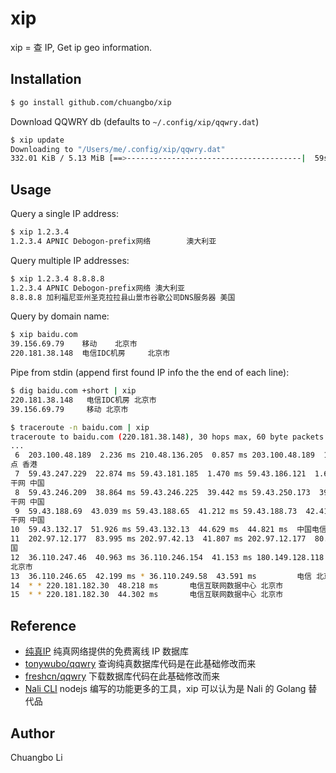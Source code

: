# xip

xip = 查 IP, Get ip geo information.

## Installation

```sh
$ go install github.com/chuangbo/xip
```

Download QQWRY db (defaults to `~/.config/xip/qqwry.dat`)

```sh
$ xip update
Downloading to "/Users/me/.config/xip/qqwry.dat"
332.01 KiB / 5.13 MiB [==>---------------------------------------|  59s ] 83.00 KiB/s
```

## Usage

Query a single IP address:

```sh
$ xip 1.2.3.4
1.2.3.4 APNIC Debogon-prefix网络        澳大利亚
```

Query multiple IP addresses:
```sh
$ xip 1.2.3.4 8.8.8.8
1.2.3.4 APNIC Debogon-prefix网络 澳大利亚
8.8.8.8 加利福尼亚州圣克拉拉县山景市谷歌公司DNS服务器 美国
```

Query by domain name:
```sh
$ xip baidu.com
39.156.69.79    移动    北京市
220.181.38.148  电信IDC机房     北京市
```

Pipe from stdin (append first found IP info the the end of each line):

```sh
$ dig baidu.com +short | xip
220.181.38.148   电信IDC机房 北京市
39.156.69.79     移动 北京市

$ traceroute -n baidu.com | xip
traceroute to baidu.com (220.181.38.148), 30 hops max, 60 byte packets  电信IDC机房 北京市
...
 6  203.100.48.189  2.236 ms 210.48.136.205  0.857 ms 203.100.48.189  1.964 ms  中国电信CN2节
点 香港
 7  59.43.247.229  22.874 ms 59.43.181.185  1.470 ms 59.43.186.121  1.670 ms    中国电信CN2骨
干网 中国
 8  59.43.246.209  38.864 ms 59.43.246.225  39.442 ms 59.43.250.173  39.976 ms  中国电信CN2骨
干网 中国
 9  59.43.188.69  43.039 ms 59.43.188.65  41.212 ms 59.43.188.73  42.410 ms     中国电信CN2骨
干网 中国
10  59.43.132.17  51.926 ms 59.43.132.13  44.629 ms  44.821 ms  中国电信CN2骨干网 中国
11  202.97.12.177  83.995 ms 202.97.42.13  41.807 ms 202.97.12.177  80.883 ms   电信骨干网 中
国
12  36.110.247.46  40.963 ms 36.110.246.154  41.153 ms 180.149.128.118  41.589 ms       电信
北京市
13  36.110.246.65  42.199 ms * 36.110.249.58  43.591 ms         电信 北京市
14  * * 220.181.182.30  48.218 ms       电信互联网数据中心 北京市
15  * * 220.181.182.30  44.302 ms       电信互联网数据中心 北京市

```

## Reference

* [纯真IP](http://www.cz88.net/ip/) 纯真网络提供的免费离线 IP 数据库
* [tonywubo/qqwry](https://github.com/tonywubo/qqwry) 查询纯真数据库代码是在此基础修改而来
* [freshcn/qqwry](https://github.com/freshcn/qqwry/blob/master/download.go) 下载数据库代码在此基础修改而来
* [Nali CLI](https://github.com/SukkaW/nali-cli) nodejs 编写的功能更多的工具，xip 可以认为是 Nali 的 Golang 替代品

## Author

Chuangbo Li
